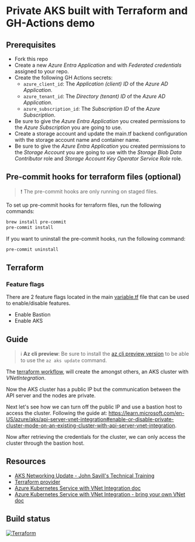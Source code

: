 # Private AKS built with Terraform and GH-Actions demo

## Prerequisites

- Fork this repo
- Create a new _Azure Entra Application_ and with _Federated credentials_ assigned to your repo.
- Create the following GH Actions secrets:
  - `azure_client_id`: The _Application (client) ID_ of the _Azure AD Application_.
  - `azure_tenant_id`: The _Directory (tenant) ID_ of the _Azure AD Application_.
  - `azure_subscription_id`: The _Subscription ID_ of the _Azure Subscription_.
- Be sure to give the _Azure Entra Application_ you created permissions to the _Azure Subscription_ you are going to use.
- Create a storage account and update the main.tf backend configuration with the storage account name and container name.
- Be sure to give the _Azure Entra Application_ you created permissions to the _Storage Account_ you are going to use with the _Storage Blob Data Contributor_ role and _Storage Account Key Operator Service Role_ role.

## Pre-commit hooks for terraform files (optional)

> :exclamation: The pre-commit hooks are only running on staged files.

To set up pre-commit hooks for terraform files, run the following commands:

```bash
brew install pre-commit
pre-commit install
```

If you want to uninstall the pre-commit hooks, run the following command:

```bash
pre-commit uninstall
```

## Terraform

### Feature flags

There are 2 feature flags located in the main [variable.tf](terraform/variables.tf) file that can be used to enable/disable features.

- Enable Bastion
- Enable AKS

## Guide

> :information_source: **Az cli preview**: Be sure to install the [az cli preview version](https://learn.microsoft.com/en-US/azure/aks/api-server-vnet-integration#install-the-aks-preview-azure-cli-extension) to be able to use the `az aks update` command.

The [terraform workflow](.github/workflows/terraform.yaml), will create the amongst others, an AKS cluster with _VNetIntegration_.

Now the AKS cluster has a public IP but the communication between the API server and the nodes are private.

Next let's see how we can turn off the public IP and use a bastion host to access the cluster. Following the guide at:
<https://learn.microsoft.com/en-US/azure/aks/api-server-vnet-integration#enable-or-disable-private-cluster-mode-on-an-existing-cluster-with-api-server-vnet-integration>.

Now after retrieving the credentials for the cluster, we can only access the cluster through the bastion host.

## Resources

- [AKS Networking Update - John Savill's Technical Training](https://www.youtube.com/watch?v=54y986U1uYM)
- [Terraform provider](https://registry.terraform.io/providers/hashicorp/azurerm/latest/docs/resources/kubernetes_cluster#vnet_integration_enabled)
- [Azure Kubernetes Service with VNet Integration doc](https://learn.microsoft.com/en-US/azure/aks/api-server-vnet-integration)
- [Azure Kubernetes Service with VNet Integration - bring your own VNet doc](https://learn.microsoft.com/en-US/azure/aks/api-server-vnet-integration#create-a-private-aks-cluster-with-api-server-vnet-integration-using-bring-your-own-vnet)

## Build status

[![Terraform](https://github.com/fredrkl/private-aks-demo/actions/workflows/terraform.yaml/badge.svg)](https://github.com/fredrkl/private-aks-demo/actions/workflows/terraform.yaml)
